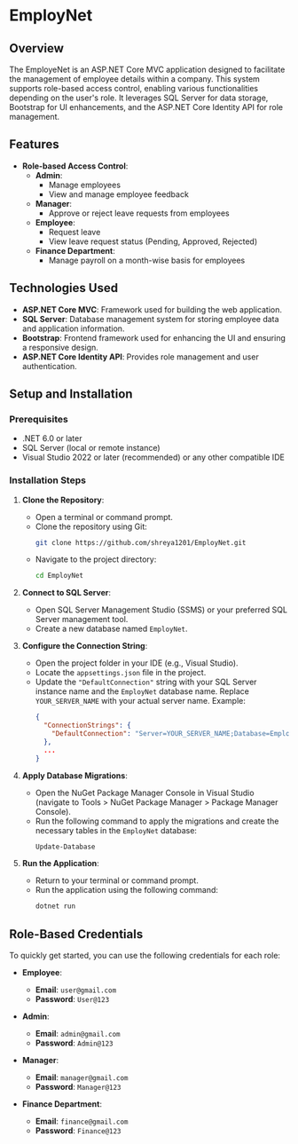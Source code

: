 # EmployNet

## Overview

The EmployeNet is an ASP.NET Core MVC application designed to facilitate the management of employee details within a company. This system supports role-based access control, enabling various functionalities depending on the user's role. It leverages SQL Server for data storage, Bootstrap for UI enhancements, and the ASP.NET Core Identity API for role management.

## Features

- **Role-based Access Control**:
  - **Admin**: 
    - Manage employees
    - View and manage employee feedback
  - **Manager**:
    - Approve or reject leave requests from employees
  - **Employee**:
    - Request leave
    - View leave request status (Pending, Approved, Rejected)
  - **Finance Department**:
    - Manage payroll on a month-wise basis for employees

## Technologies Used

- **ASP.NET Core MVC**: Framework used for building the web application.
- **SQL Server**: Database management system for storing employee data and application information.
- **Bootstrap**: Frontend framework used for enhancing the UI and ensuring a responsive design.
- **ASP.NET Core Identity API**: Provides role management and user authentication.

## Setup and Installation

### Prerequisites

- .NET 6.0 or later
- SQL Server (local or remote instance)
- Visual Studio 2022 or later (recommended) or any other compatible IDE

### Installation Steps

1. **Clone the Repository**:
   - Open a terminal or command prompt.
   - Clone the repository using Git:
     ```bash
     git clone https://github.com/shreya1201/EmployNet.git
     ```
   - Navigate to the project directory:
     ```bash
     cd EmployNet
     ```

2. **Connect to SQL Server**:
   - Open SQL Server Management Studio (SSMS) or your preferred SQL Server management tool.
   - Create a new database named `EmployNet`.

3. **Configure the Connection String**:
   - Open the project folder in your IDE (e.g., Visual Studio).
   - Locate the `appsettings.json` file in the project.
   - Update the `"DefaultConnection"` string with your SQL Server instance name and the `EmployNet` database name. Replace `YOUR_SERVER_NAME` with your actual server name. Example:
     ```json
     {
       "ConnectionStrings": {
         "DefaultConnection": "Server=YOUR_SERVER_NAME;Database=EmployNet;Trusted_Connection=True;"
       },
       ...
     }
     ```

4. **Apply Database Migrations**:
   - Open the NuGet Package Manager Console in Visual Studio (navigate to Tools > NuGet Package Manager > Package Manager Console).
   - Run the following command to apply the migrations and create the necessary tables in the `EmployNet` database:
     ```bash
     Update-Database
     ```
     
5. **Run the Application**:
   - Return to your terminal or command prompt.
   - Run the application using the following command:
     ```bash
     dotnet run
     ```
## Role-Based Credentials

To quickly get started, you can use the following credentials for each role:

- **Employee**:
  - **Email**: `user@gmail.com`
  - **Password**: `User@123`

- **Admin**:
  - **Email**: `admin@gmail.com`
  - **Password**: `Admin@123`

- **Manager**:
  - **Email**: `manager@gmail.com`
  - **Password**: `Manager@123`

- **Finance Department**:
  - **Email**: `finance@gmail.com`
  - **Password**: `Finance@123`
